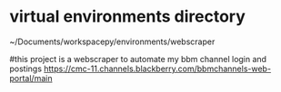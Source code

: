 # virtual environments directory
~/Documents/workspacepy/environments/webscraper

#this project is a webscraper to automate my bbm channel login and postings
https://cmc-11.channels.blackberry.com/bbmchannels-web-portal/main